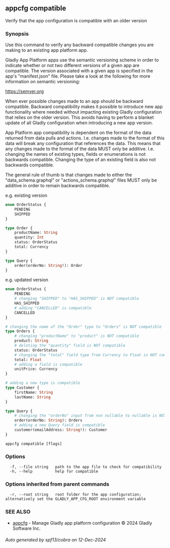 ## appcfg compatible

Verify that the app configuration is compatible with an older version

### Synopsis

Use this command to verify any backward compatible changes you are making to
an existing app platform app.

Gladly App Platform apps use the semantic versioning scheme in order to indicate
whether or not two different versions of a given app are compatible. The version
associated with a given app is specified in the app's "manifest.json" file. Please
take a look at the following for more information on semantic versioning:

https://semver.org

When ever possible changes made to an app should be backward compatible. Backward
compatibility makes it possible to introduce new app functionality where needed
without impacting existing Gladly configuration that relies on the older version.
This avoids having to perform a blanket update of all Gladly configuration when
introducing a new app version.

App Platform app compatibility is dependent on the format of the data returned
from data pulls and actions. I.e. changes made to the format of this data will
break any configuration that references the data. This means that any changes
made to the format of the data MUST only be additive. I.e. changing the names
of existing types, fields or enumerations is not backwards compatible. Changing
the type of an existing field is also not backwards compatible.

The general rule of thumb is that changes made to either the "data_schema.graphql"
or "actions_schema.graphql" files MUST only be additive in order to remain backwards
compatible.

e.g. existing version

``` GraphQL
enum OrderStatus {
    PENDING
    SHIPPED
}

type Order {
    productName: String
    quantity: Int
    status: OrderStatus
    total: Currency
}

type Query {
    order(orderNo: String!): Order
}
```

e.g. updated version

``` GraphQL
enum OrderStatus {
    PENDING
    # changing "SHIPPED" to "HAS_SHIPPED" is NOT compatible
    HAS_SHIPPED
    # adding "CANCELLED" is compatible
    CANCELLED
}

# changing the name of the "Order" type to "Orders" is NOT compatible
type Orders {
    # changing "productName" to "product" is NOT compatible
    product: String
    # deleting the "quantity" field is NOT compatible
    status: OrderStatus
    # changing the "total" field type from Currency to Float is NOT compatible
    total: Float
    # adding a field is compatible
    unitPrice: Currency
}

# adding a new type is compatible
type Customer {
    firstName: String
    lastName: String
}

type Query {
    # changing the "orderNo" input from non nullable to nullable is NOT compatible
    order(orderNo: String): Orders
    # adding a new Query field is compatible
    customer(emailAddress: String!): Customer
}
```


```
appcfg compatible [flags]
```

### Options

```
  -f, --file string   path to the app file to check for compatibility
  -h, --help          help for compatible
```

### Options inherited from parent commands

```
  -r, --root string   root folder for the app configuration; alternatively set the GLADLY_APP_CFG_ROOT environment variable
```

### SEE ALSO

* [appcfg](appcfg.md)	 - Manage Gladly app platform configuration © 2024 Gladly Software Inc.

###### Auto generated by spf13/cobra on 12-Dec-2024
